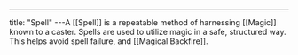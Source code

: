 ---
title: "Spell"
---A [[Spell]] is a repeatable method of harnessing [[Magic]] known to a caster. Spells are used to utilize magic in a safe, structured way. This helps avoid spell failure, and [[Magical Backfire]].